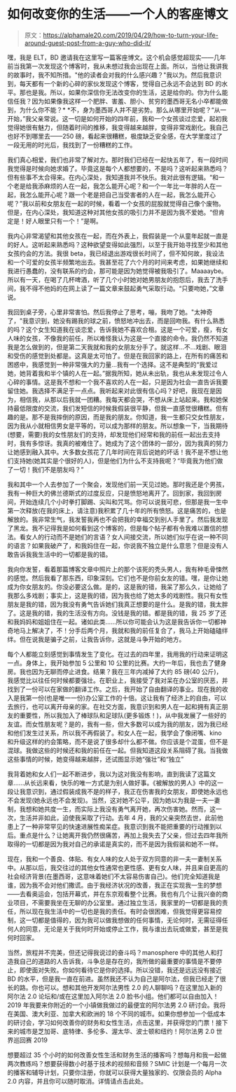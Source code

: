 # 如何改变你的生活——一个人的客座博文

> 原文：<https://alphamale20.com/2019/04/29/how-to-turn-your-life-around-guest-post-from-a-guy-who-did-it/>

嘿，我是 ELT，BD 邀请我在这里写一篇客座博文。这个机会感觉超现实——几年前当我第一次发现这个博客时，我从未想过我会出现在上面。所以，当他让我讲我的故事时，我不知所措。"他的读者会对我的什么感兴趣？"我以为。然后我意识到，每天都有一个新的心碎的家伙发现这个博客，觉得自己永远不会达到 BD 的水平。那也是我。所以，如果你深信你无法改变你的生活，这是给你的。你为什么能信任我？因为如果像我这样一个肥胖、害羞、胆小、贫穷的墨西哥无名小卒都能做到，为什么你不能？* *不，身为墨西哥人并不是劣势。那么从哪里开始呢？“从一开始，”我父亲常说。这一切是如何开始的四年前，我和一个女孩谈过恋爱，起初我觉得她很有魅力，但随着时间的推移，我变得越来越胖，变得非常戏剧化。我自己也好不到哪里去——250 磅，看起来很糟糕，极度缺乏安全感，在大学里度过了一段无用的时光后，我找到了一份糟糕的工作。

我们真心相爱，我们也非常了解对方。那时我们已经在一起快五年了，有一段时间我觉得是时候向她求婚了。毕竟这是每个人都想要的，不是吗？这听起来熟悉吗？但有些事不太合得来。在内心深处，我知道我并不快乐。我对此很有逻辑。“和一个老是给我添麻烦的人在一起，我怎么能开心呢？和一个一年比一年胖的人在一起，我怎么能开心呢？跟一个老是把自己当受害者的人在一起，我怎么能开心呢？”我以前和女朋友在一起的时候，看着一个女孩的屁股就觉得自己像个废物。但是，在内心深处，我知道这种对其他女孩的吸引力并不是因为我不爱她。“但肯定是！好人眼里只有一个！”是啊。

我内心非常渴望和其他女孩在一起，而在外表上，我假装是一个从童年起就一直是的好人。这听起来熟悉吗？这种欲望变得如此强烈，以至于我开始寻找至少和其他女孩约会的方法。我很 beta，我已经退出游戏很长时间了，但不知何故，我设法和一个可爱的女孩半频繁地出去。我甚至花了六个月的时间来考虑，如果她继续和我进行愚蠢的，没有联系的约会，那可能是因为她觉得被我吸引了。Maaaaybe。所以有一天，在喝了几杯啤酒，听了几个小时她对她男朋友的抱怨后，我去了洗手间，我不得不他妈的在网上读了一篇文章来鼓起勇气采取行动。“只要吻她，”文章说。

我回到桌子旁，心里非常害怕。然后我停止了思考，嘣，我吻了她。"太神奇了，"我意识到，她没有踢我的球之前，愤怒地冲出去，而是回吻我。有什么熟悉的吗？这个女生知道我在谈恋爱，告诉我她不喜欢合租。这是一个可爱，瘦，有女人味的女孩，不像我的前任，所以难怪我认为这是一个直接的命令。我仍然不知道我是怎么做到的，但是第二天我就和我的女朋友分手了。就这样…不…戏剧、眼泪和受伤的感觉到处都是。这真是太可怕了。但是在我回家的路上，在所有的痛苦和困惑中，我感觉到一种非常强大的力量…我有一个选择。这不是典型的“我爱过她，她背着我和半个镇的人在一起。”据我所知，她从未出轨，我也从未发现过令人心碎的事情。这是我不想和一个我不喜欢的人在一起，只是因为社会一直告诉我要留住她。我选择不满足于一点点。我听起来对此很有信心吗？好吧，我现在是因为，相信我，从那以后我就一团糟。我每天都会哭，不想从床上站起来。我和她保持最低限度的交流，我们发短信的时候我假装很平静，但我一直感觉很糟糕。但有趣的是。那不是我摔倒的原因，而是我的朋友。你知道，我一生都只交女性朋友，因为我从小就相信男女是平等的，可以成为那样的朋友。所以想象一下，当我期待(想要，需要)我的女性朋友们的支持，却发现他们经常和我的前任一起出去支持时，我有多惊讶。我真的被难住了。她成为了这个团体的一部分，因为我真的努力让她感到融入其中。大多数女孩花了几年时间在背后说她的坏话！我不是不想让他们支持她(她其实是个很好的人)，但是他们为什么不支持我呢？“毕竟我为他们做了一切！我们不是朋友吗？”

我和其中一个人去参加了一个聚会，发现他们前一天见过她。那时我还是个男孩，我有一种巨大的佛兰德斯式的过度反应，只是愤怒地离开了。回到家，我回到房间，开始连续几个小时拳打脚踢、尖叫和咒骂。你可以说我可悲，但那是我一生中第一次释放(在我的床上，请注意)我积累了几十年的所有愤怒。这是痛苦的，也是解放的。我非常生气，我发誓我再也不会把我的幸福交到别人手里了。然后我发现了黑龙。我不记得我是如何看到这个博客的，但是每个帖子都有令我难以置信的想法。看女人的行动而不是她们的言语？女人间接交流，所以她们似乎在说一种不同的语言？如果我破产了，和我妈住在一起，你说我不独立是什么意思？但是没有人敢告诉我我生活中的一切都是我的错。

我向你发誓，看着那篇博客文章中照片上的那个该死的秃头男人，我有种毛骨悚然的感觉。然后我看了那东西，印象深刻。它们也不是你前女友的错。嘿，是你让她成为你女朋友的。你没必要这么做。是的，这是我的错，我呆了那么久，让她给了我那么多戏剧；事实上，这是我的错，因为我也给了她太多的戏剧性。我只有女性朋友是我的错，因为我没有勇气告诉她们我真正想要的是什么。是我的错，我太胖了。这是我的错，我的生活没有方向。没钱是我的错。都是我的错，我 25 岁了还和我妈妈和姐姐住在一起。诸如此类……所以你可能会认为这是我告诉你一切都神奇地马上解决了，不！分手后两个月，我就和我的前任复合了，我马上开始磕磕绊绊。但在说我是骗子之前，让我告诉你，这就是斗争开始的地方。

每个人都能立刻感觉到事情发生了变化。在过去的四年里，我用我的行动来证明这一点。身体上，我开始参加 5 公里和 10 公里的比赛。大约一年后，我也去了健身房。我也因为无聊而停止进食。结果？我在三年内减掉了大约 85 磅(40 公斤)，我感觉比以往任何时候都要强壮。在职业上，我接受了我对呆在办公室的厌恶，并找到了一份可以在家做的翻译工作。之后，我开始了自由翻译的事业。现在我的收入是我第一份(也是唯一一份)办公室工作的十倍。这让我有了经济上的自由，可以去旅行，也可以离开母亲的家。在社交方面，我意识到和男人在一起和拥有真正朋友的重要性，所以我加入了棒球队和足球队(更多锻炼！)，从中我发展了一些好的友谊。而女性朋友呢？是的，我有一些，但大多数可以成为我的朋友，因为我已经和他们发生过关系，所以我不再假装了。和女人在一起，我学会了像闭嘴、kino 和升级这样的约会策略，而不是说了很多却什么都不做。你应该是个混蛋，但不是混球。我做这些的时候还和我的前任在一起。但我知道这段关系阻碍了我。当我做这些事情的时候，她变得越来越胖，还试图显示她“强壮”和“独立”

我背着她和女人们一起不断进步，我以为这对我没有影响，直到我读了这篇文章……从长远来看，快乐的唯一方式是为别人做好事。《被解放的男人》中的这一段让我意识到，通过假装成我不是的样子，我正在伤害我的女朋友，即使她永远也不会发现(她永远也不会发现)。当然，这对她不公平，因为她以为我是一夫一妻制，我想和她共度一生，而实际上我没有勇气离开她，再次伤害她。然而，这一次，生活并非如此，迫使我采取了行动。去年 4 月，我的父亲突然去世，此前他患上了一种非常罕见的快速进展性痴呆症。我意识到我不能把重要的行动推到以后。重点是什么？让她离开我仍然很痛苦，再加上我失去了父亲，但过去四年我所取得的一切都是因为我对自己的承诺是真实的，而不是因为我假装和她不一样。

现在，我和一个善良、体贴、有女人味的女人处于双方同意的非一夫一妻制关系中。从那以后，我交往过的其他女性通常也更性感、更有女人味，并且来自更高的社会经济背景(在墨西哥，这意味着她们不太容易伤害自己)。他们完全知道我是谁，因为我不会对他们撒谎。由于我经济状况的改善，我正在实现我一生的梦想——去看奥运会，包括开幕式，并在东京观看整个比赛。我也有几个让我兴奋的商业项目，不需要我坐在无聊的办公室里。通过独立生活，我家里的一切都是我的责任，所以现在我生活中的一切也是我的责任。有时会很困难，但我觉得更容易控制，这一切都是值得的，因为我可以做我想做的任何事情，无论何时，无需征得任何人的同意，无论是关于我何时开始或停止工作，我与谁出去玩或做爱，甚至是我何时回家。

当然，旅程并不完美，但还记得我说过的奋斗吗？manosphere 中的其他人和打造我自己的道路的人告诉我，斗争总是存在的，我所做的最重要的事情是不要停止，即使面对失败。你如何看待它是你的选择。所以没错，我还是远远没有接近 BD 的水平，但是我一直在前进。虽然我还不认为自己是阿尔法，但我已经走了很长的路。你也可以。想和其他开发阿尔法男性 2.0 的人聊聊吗？在这里加入新的阿尔法 2.0 论坛和/或在这里加入阿尔法 2.0 脸书小组。他们都可以自由加入！2019 年我要来你附近的一个小镇做我做过的最便宜的阿尔法男 2.0 研讨会。我将在美国、澳大利亚、加拿大和欧洲的 18 个不同的城市。如果你想参加一个低成本的研讨会，学习如何改善你的财务和女性生活，点击这里，并获得您的门票！接下来的城市是芝加哥、底特律、多伦多、渥太华、波士顿和纽约！阿尔法男 2.0 世界巡回赛 2019

想要超过 35 个小时的如何改善女性生活和财务生活的播客吗？想每月和我一起做两次教练吗？想要获得数小时基于技术的视频和音频？SMIC 计划是一个每月一次的播客和辅导计划，只要你注册，你就可以获得大量独家的、仅限会员的 Alpha 2.0 内容，并且你可以随时取消。详情请点击此处。